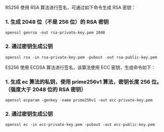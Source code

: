 RS256 使用 RSA 算法进行签名，可通过如下命令生成 RSA 密钥：

### 1. 生成 2048 位（不是 256 位）的 RSA 密钥
```
openssl genrsa -out rsa-private-key.pem 2048
```

### 2. 通过密钥生成公钥
```
openssl rsa -in rsa-private-key.pem -pubout -out rsa-public-key.pem
```

ES256 使用 ECDSA 算法进行签名，该算法使用 ECC 密钥，生成命令如下：

### 1. 生成 ec 算法的私钥，使用 prime256v1 算法，密钥长度 256 位。（强度大于 2048 位的 RSA 密钥）
```
openssl ecparam -genkey -name prime256v1 -out ecc-private-key.pem
```

### 2. 通过密钥生成公钥
```
openssl ec -in ecc-private-key.pem -pubout -out ecc-public-key.pem
```

